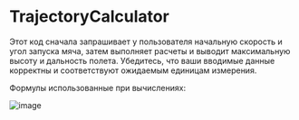 # TrajectoryCalculator


Этот код сначала запрашивает у пользователя начальную скорость и угол запуска мяча, затем выполняет расчеты и выводит максимальную высоту и дальность полета. Убедитесь, что ваши вводимые данные корректны и соответствуют ожидаемым единицам измерения.

Формулы использованные при вычислениях: 

![image](https://github.com/Gargamel-l/TrajectoryCalculator/assets/57713624/2d135d80-6a0d-4f8d-b74b-daabd69c56d5)

